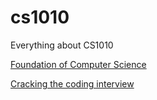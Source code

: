 # cs1010
Everything about CS1010

[Foundation of Computer Science](http://i.stanford.edu/~ullman/focs.html)

[Cracking the coding interview](http://www.hawstein.com/posts/ctci-solutions-contents.html)
